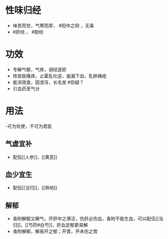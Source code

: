# 性味归经
- 味苦而甘，气寒而厚， #阳中之阴 ，无毒
- #肝经 ， #胆经 
# 功效
- 专解气郁，气疼，调经逐瘀
- 除皮肤瘙痒，止霍乱吐逆，崩漏下血，乳肿痈疮
- 能消宿食，固泄泻，长毛发 #存疑？ 
- 引血药至气分
# 用法
-可为佐使，不可为君臣
## 气虚宜补
- 配伍[[人参]]，[[黄芪]]
## 血少宜生
- 配伍[[当归]]，[[熟地]]
## 解郁
- 香附解郁又解气，开肝中之滞涩，伤肝必伤血，香附不能生血，可以配伍[[当归]]，[[芍药#白芍]]，肝血足郁更易解
- 香附解郁，解易开之郁；开胃，开未伤之胃